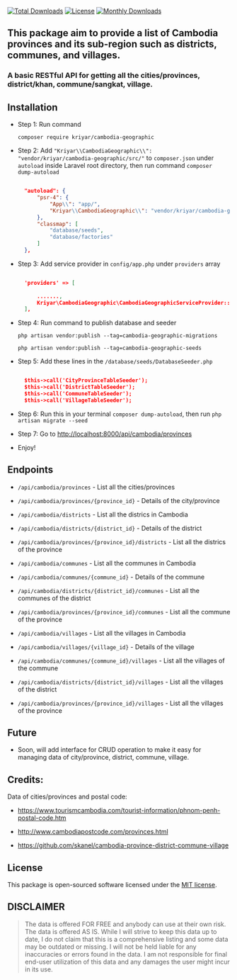 [![Total Downloads](https://poser.pugx.org/kriyar/cambodia-geographic/downloads)](https://packagist.org/packages/kriyar/cambodia-geographic)
[![License](https://poser.pugx.org/kriyar/cambodia-geographic/license)](https://packagist.org/packages/kriyar/cambodia-geographic)
[![Monthly Downloads](https://poser.pugx.org/kriyar/cambodia-geographic/d/monthly)](https://packagist.org/packages/kriyar/cambodia-geographic)

## This package aim to provide a list of Cambodia provinces and its sub-region such as districts, communes, and villages.

### A basic RESTful API for getting all the cities/provinces, district/khan, commune/sangkat, village.

## Installation

- Step 1: Run command

  `composer require kriyar/cambodia-geographic`

- Step 2: Add `"Kriyar\\CambodiaGeographic\\": "vendor/kriyar/cambodia-geographic/src/"` to `composer.json` under `autoload` inside Laravel root directory, then run command `composer dump-autoload`

  ```json

    "autoload": {
        "psr-4": {
            "App\\": "app/",
            "Kriyar\\CambodiaGeographic\\": "vendor/kriyar/cambodia-geographic/src/"
        },
        "classmap": [
            "database/seeds",
            "database/factories"
        ]
    },

  ```
        
- Step 3: Add service provider in `config/app.php` under `providers` array

  ```json

    'providers' => [
    
        .......,        
        Kriyar\CambodiaGeographic\CambodiaGeographicServiceProvider::class        
    ],

  ```

- Step 4: Run command to publish database and seeder

  `php artisan vendor:publish --tag=cambodia-geographic-migrations`

  `php artisan vendor:publish --tag=cambodia-geographic-seeds`

- Step 5: Add these lines in the `/database/seeds/DatabaseSeeder.php`

  ```json

    $this->call('CityProvinceTableSeeder');
    $this->call('DistrictTableSeeder');
    $this->call('CommuneTableSeeder');
    $this->call('VillageTableSeeder');

  ```

- Step 6: Run this in your terminal `composer dump-autoload`, then run `php artisan migrate --seed`

- Step 7: Go to [http://localhost:8000/api/cambodia/provinces](http://localhost:8000/api/cambodia/provinces)

- Enjoy!


## Endpoints

- `/api/cambodia/provinces` - List all the cities/provinces

- `/api/cambodia/provinces/{province_id}` - Details of the city/province

- `/api/cambodia/districts` - List all the districs in Cambodia

- `/api/cambodia/districts/{district_id}` - Details of the district

- `/api/cambodia/provinces/{province_id}/districts` - List all the districs of the province

- `/api/cambodia/communes` - List all the communes in Cambodia

- `/api/cambodia/communes/{commune_id}` - Details of the commune

- `/api/cambodia/districts/{district_id}/communes` - List all the communes of the district

- `/api/cambodia/provinces/{province_id}/communes` - List all the commune of the province

- `/api/cambodia/villages` - List all the villages in Cambodia

- `/api/cambodia/villages/{village_id}` - Details of the village

- `/api/cambodia/communes/{commune_id}/villages` - List all the villages of the commune

- `/api/cambodia/districts/{district_id}/villages` - List all the villages of the district

- `/api/cambodia/provinces/{province_id}/villages` - List all the villages of the province

## Future

- Soon, will add interface for CRUD operation to make it easy for managing data of city/province, district, commune, village.

## Credits:

Data of cities/provinces and postal code:

- https://www.tourismcambodia.com/tourist-information/phnom-penh-postal-code.htm

- http://www.cambodiapostcode.com/provinces.html

- https://github.com/skanel/cambodia-province-district-commune-village

## License

This package is open-sourced software licensed under the [MIT license](http://opensource.org/licenses/MIT).

## DISCLAIMER

> The data is offered FOR FREE and anybody can use at their own risk. 
> The data is offered AS IS. While I will strive to keep this data up to date, I do not claim that this is a comprehensive listing and some data may be outdated or missing. 
> I will not be held liable for any inaccuracies or errors found in the data. I am not responsible for final end-user utilization of this data and any damages the user might incur in its use.

